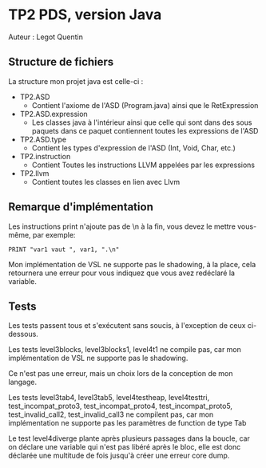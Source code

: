 # TP2 PDS, version Java

Auteur : Legot Quentin

## Structure de fichiers

La structure mon projet java est celle-ci :

- TP2.ASD
  - Contient l'axiome de l'ASD (Program.java) ainsi que le RetExpression
- TP2.ASD.expression
  - Les classes java à l'intérieur ainsi que celle qui sont dans des
  sous paquets dans ce paquet contiennent toutes les expressions de l'ASD
- TP2.ASD.type
  - Contient les types d'expression de l'ASD (Int, Void, Char, etc.)
- TP2.instruction
  - Contient Toutes les instructions LLVM appelées par les expressions
- TP2.llvm
  - Contient toutes les classes en lien avec Llvm

## Remarque d'implémentation

Les instructions print n'ajoute pas de \n à la fin, vous devez le mettre vous-même, par exemple:

```vsl
PRINT "var1 vaut ", var1, ".\n"
```

Mon implémentation de VSL ne supporte pas le shadowing, à la place, cela retournera une erreur pour vous indiquez que
vous avez redéclaré la variable.

## Tests

Les tests passent tous et s'exécutent sans soucis, à l'exception de ceux ci-dessous.

Les tests level3blocks, level3blocks1, level4t1
ne compile pas, car mon implémentation de VSL ne supporte pas le shadowing.

Ce n'est pas une erreur, mais un choix lors de la conception de mon langage.

Les tests level3tab4, level3tab5, level4testheap, level4testtri, test_incompat_proto3, test_incompat_proto4, 
test_incompat_proto5, test_invalid_call2, test_invalid_call3
ne compilent pas, car mon implémentation ne supporte pas les paramètres de function de type Tab

Le test level4diverge plante après plusieurs passages dans la boucle, car on déclare une variable qui n'est pas libéré 
après le bloc, elle est donc déclarée une multitude de fois jusqu'à créer une erreur core dump.
